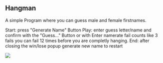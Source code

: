 ## Hangman
A simple Program where you can guess male and female firstnames.

Start:  press "Generate Name" Button
Play:   enter guess letter/name and confirm with the "Guess..." Button or with Enter
        namerate fail counts like 3 fails
        you can fail 12 times before you are completly hanging.
End:    after closing the win/lose popup generate new name to restart

<img src="https://github.com/FOswald86/Hangman/blob/main/Hangman.flv" />  

